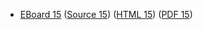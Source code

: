 * [EBoard 15](../eboards/eboard.15.html)
  ([Source 15](../eboards/eboard.15.md))
  ([HTML 15](../eboards/eboard.15.html))
  ([PDF 15](../eboards/eboard.15.pdf))
        
